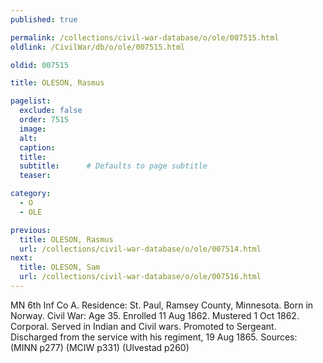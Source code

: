 ```yaml
---
published: true

permalink: /collections/civil-war-database/o/ole/007515.html
oldlink: /CivilWar/db/o/ole/007515.html

oldid: 007515

title: OLESON, Rasmus

pagelist:
  exclude: false
  order: 7515
  image: 
  alt:
  caption:
  title:
  subtitle:      # Defaults to page subtitle
  teaser:

category: 
  - O 
  - OLE

previous:
  title: OLESON, Rasmus
  url: /collections/civil-war-database/o/ole/007514.html  
next:
  title: OLESON, Sam
  url: /collections/civil-war-database/o/ole/007516.html   
---
```

MN 6th Inf Co A. Residence: St. Paul, Ramsey County, Minnesota. Born in Norway. Civil War: Age 35. Enrolled 11 Aug 1862. Mustered 1 Oct 1862. Corporal. Served in Indian and Civil wars. Promoted to Sergeant. Discharged from the service with his regiment, 19 Aug 1865. Sources: (MINN p277) (MCIW p331) (Ulvestad p260)